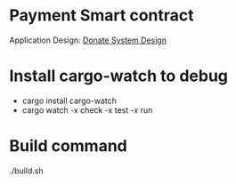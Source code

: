 # Payment Smart contract

Application Design: [Donate System Design](https://docs.google.com/document/d/1v296RTWSSbFN2T-u3FDC5z6gVdl45PPxcuABbNG6H7k/)

# Install cargo-watch to debug
- cargo install cargo-watch
- cargo watch -x check -x test -x run

# Build command

./build.sh 